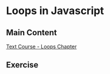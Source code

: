 # Loops in Javascript

## Main Content

[Text Course - Loops Chapter](https://gitbookio.gitbooks.io/javascript/content/loops/)

## Exercise

